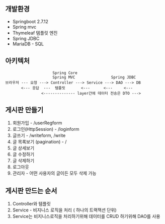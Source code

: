 ## 개발환경

- Springboot 2.7.12
- Spring mvc
- Thymeleaf 템플릿 엔진
- Spring JDBC
- MariaDB - SQL

## 아키텍처
```
                     Spring Core
                     Spring MVC                Spring JDBC
브라우저 --- 요청 ---> Controller ---> Service ---> DAO ---> DB
       <--- 응답  ---  템플릿       <---      <---     <---
                <-------------- layer간에 데이터 전송은 DTO --->
```

## 게시판 만들기

1. 회원가입 - /userRegform
2. 로그인(HttpSession) - /loginform
3. 글쓰기 - /writeform, /write
4. 글 목록보기 (pagination) - /
5. 글 상세보기
6. 글 수정하기
7. 글 삭제하기
8. 로그아웃
9. 관리자 - 어떤 사용자의 글이든 모두 삭제 가능

## 게시판 만드는 순서

1. Controller와 템플릿
2. Service - 비지니스 로직을 처리 ( 하나의 트랙잭션 단위)
3. Service는 비지니스로직을 처리하기위해 데이터를 CRUD 하기위해 DAO를 사용